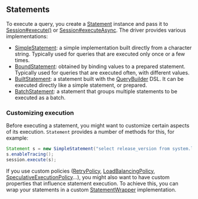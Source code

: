 ## Statements

To execute a query, you  create a [Statement] instance and pass it to [Session#execute()][execute] or
[Session#executeAsync][executeAsync]. The driver provides various implementations:

* [SimpleStatement](simple/): a simple implementation built directly from a
  character string. Typically used for queries that are executed only
  once or a few times.
* [BoundStatement](prepared/): obtained by binding values to a prepared
  statement. Typically used for queries that are executed
  often, with different values.
* [BuiltStatement](built/): a statement built with the [QueryBuilder] DSL. It
  can be executed directly like a simple statement, or prepared.
* [BatchStatement](batch/): a statement that groups multiple statements to be
  executed as a batch.


### Customizing execution

Before executing a statement, you might want to customize certain
aspects of its execution. `Statement` provides a number of methods for
this, for example:

```java
Statement s = new SimpleStatement("select release_version from system.local");
s.enableTracing();
session.execute(s);
```

If you use custom policies ([RetryPolicy], [LoadBalancingPolicy],
[SpeculativeExecutionPolicy]...), you might also want to have custom
properties that influence statement execution. To achieve this, you can
wrap your statements in a custom [StatementWrapper] implementation.

[Statement]:                  http://docs.datastax.com/en/drivers/java-dse/1.1/com/datastax/driver/core/Statement.html
[QueryBuilder]:               http://docs.datastax.com/en/drivers/java-dse/1.1/com/datastax/driver/core/querybuilder/QueryBuilder.html
[StatementWrapper]:           http://docs.datastax.com/en/drivers/java-dse/1.1/com/datastax/driver/core/StatementWrapper.html
[RetryPolicy]:                http://docs.datastax.com/en/drivers/java-dse/1.1/com/datastax/driver/core/policies/RetryPolicy.html
[LoadBalancingPolicy]:        http://docs.datastax.com/en/drivers/java-dse/1.1/com/datastax/driver/core/policies/LoadBalancingPolicy.html
[SpeculativeExecutionPolicy]: http://docs.datastax.com/en/drivers/java-dse/1.1/com/datastax/driver/core/policies/SpeculativeExecutionPolicy.html
[execute]:                    http://docs.datastax.com/en/drivers/java-dse/1.1/com/datastax/driver/core/Session.html#execute-com.datastax.driver.core.Statement-
[executeAsync]:               http://docs.datastax.com/en/drivers/java-dse/1.1/com/datastax/driver/core/Session.html#executeAsync-com.datastax.driver.core.Statement-
